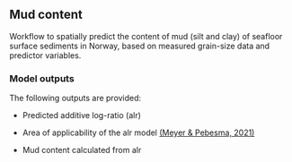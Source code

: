 ## Mud content

Workflow to spatially predict the content of mud (silt and clay) of seafloor surface sediments in Norway, based on measured grain-size data and predictor variables.

### Model outputs

The following outputs are provided:

* Predicted additive log-ratio (alr)

* Area of applicability of the alr model [(Meyer & Pebesma, 2021)](https://doi.org/10.1111/2041-210X.13650)

* Mud content calculated from alr
